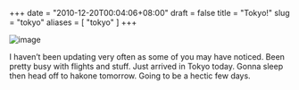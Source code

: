 +++
date = "2010-12-20T00:04:06+08:00"
draft = false
title = "Tokyo!"
slug = "tokyo"
aliases = [
	"tokyo"
]
+++

![image](/travel-blog/images/2010/12/wpid-imag0255.jpg)

I haven’t been updating very often as some of you may have noticed. Been pretty busy with flights and stuff. Just arrived in Tokyo today. Gonna sleep then head off to hakone tomorrow. Going to be a hectic few days.


